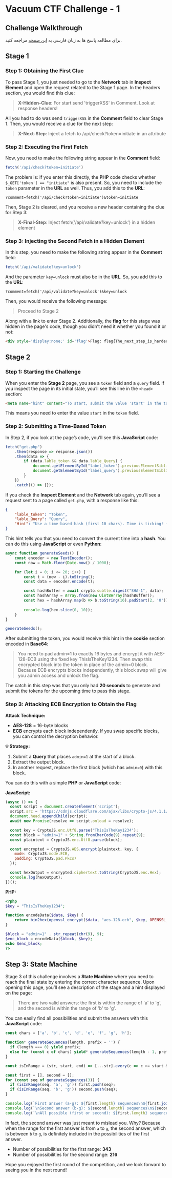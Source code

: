 # Vacuum CTF Challenge - 1

## Challenge Walkthrough

برای مطالعه پاسخ ها به زبان فارسی به <a href="README-FA.md">این صفحه</a> مراجعه کنید.
## Stage 1

### Step 1: Obtaining the First Clue
To pass Stage 1, you just needed to go to the **Network** tab in **Inspect Element** and open the request related to the Stage 1 page. In the headers section, you would find this clue:

> **X-Hidden-Clue**: For start send 'triggerXSS' in Comment. Look at response headers!

All you had to do was send `triggerXSS` in the **Comment** field to clear Stage 1. Then, you would receive a clue for the next step:

> **X-Next-Step**: Inject a fetch to /api/check?token=initiate in an attribute

### Step 2: Executing the First **Fetch**
Now, you need to make the following string appear in the **Comment** field:

```javascript
fetch('/api/check?token=initiate')
```

The problem is: if you enter this directly, the **PHP** code checks whether `$_GET['token'] == "initiate"` is also present. So, you need to include the `token` parameter in the **URL** as well. Thus, you add this to the **URL**:

```
?comment=fetch('/api/check?token=initiate')&token=initiate
```

Then, Stage 2 is cleared, and you receive a new header containing the clue for Step 3:

> **X-Final-Step**: Inject fetch('/api/validate?key=unlock') in a hidden element

### Step 3: Injecting the Second **Fetch** in a Hidden Element
In this step, you need to make the following string appear in the **Comment** field:

```javascript
fetch('/api/validate?key=unlock')
```

And the parameter `key=unlock` must also be in the **URL**. So, you add this to the **URL**:

```
?comment=fetch('/api/validate?key=unlock')&key=unlock
```

Then, you would receive the following message:

> Proceed to Stage 2

Along with a link to enter Stage 2. Additionally, the **flag** for this stage was hidden in the page's code, though you didn’t need it whether you found it or not:

```html
<div style='display:none;' id='flag'>Flag: flag{The_next_step_is_harder}</div>
```

## Stage 2

### Step 1: Starting the Challenge
When you enter the **Stage 2** page, you see a `token` field and a `query` field. If you inspect the page in its initial state, you’ll see this line in the `<head>` section:

```html
<meta name="hint" content="To start, submit the value 'start' in the token field">
```

This means you need to enter the value `start` in the `token` field.

### Step 2: Submitting a Time-Based Token
In Step 2, if you look at the page’s code, you’ll see this **JavaScript** code:

```javascript
fetch("get.php")
    .then(response => response.json())
    .then(data => {
        if (data.lable_token && data.lable_Query) {
            document.getElementById("label_token").previousElementSibling.textContent = data.lable_token;
            document.getElementById("label_query").previousElementSibling.textContent = data.lable_Query;
        }
    })
    .catch(() => {});
```

If you check the **Inspect Element** and the **Network** tab again, you’ll see a request sent to a page called `get.php`, with a response like this:

```json
{
    "lable_token": "Token",
    "lable_Query": "Query",
    "Hint": "Use a time-based hash (first 10 chars). Time is ticking! (20s)"
}
```

This hint tells you that you need to convert the current time into a **hash**. You can do this using **JavaScript** or even **Python**:

```javascript
async function generateSeeds() {
    const encoder = new TextEncoder();
    const now = Math.floor(Date.now() / 1000);

    for (let i = 0; i <= 20; i++) {
        const t = (now - i).toString();
        const data = encoder.encode(t);

        const hashBuffer = await crypto.subtle.digest("SHA-1", data);
        const hashArray = Array.from(new Uint8Array(hashBuffer));
        const hex = hashArray.map(b => b.toString(16).padStart(2, '0')).join('');
        
        console.log(hex.slice(0, 10));
    }
}

generateSeeds();
```

After submitting the token, you would receive this hint in the **cookie** section encoded in **Base64**:

> You need to pad admin=1 to exactly 16 bytes and encrypt it with AES-128-ECB using the fixed key ThisIsTheKey1234. Then swap this encrypted block into the token in place of the admin=0 block. Because ECB encrypts blocks independently, this block swap will give you admin access and unlock the flag.

The catch in this step was that you only had **20 seconds** to generate and submit the tokens for the upcoming time to pass this stage.

### Step 3: Attacking **ECB** Encryption to Obtain the **Flag**

**Attack Technique:**
- **AES-128** = 16-byte blocks
- **ECB** encrypts each block independently. If you swap specific blocks, you can control the decryption behavior.

**💡 Strategy:**
1. Submit a **Query** that places `admin=1` at the start of a block.
2. Extract the output block.
3. In another request, replace the first block (which has `admin=0`) with this block.

You can do this with a simple **PHP** or **JavaScript** code:

**JavaScript:**

```javascript
(async () => {
  const script = document.createElement('script');
  script.src = 'https://cdnjs.cloudflare.com/ajax/libs/crypto-js/4.1.1/crypto-js.min.js';
  document.head.appendChild(script);
  await new Promise(resolve => script.onload = resolve);

  const key = CryptoJS.enc.Utf8.parse("ThisIsTheKey1234");
  const block = "admin=1" + String.fromCharCode(9).repeat(9);
  const plaintext = CryptoJS.enc.Utf8.parse(block);

  const encrypted = CryptoJS.AES.encrypt(plaintext, key, {
    mode: CryptoJS.mode.ECB,
    padding: CryptoJS.pad.Pkcs7
  });

  const hexOutput = encrypted.ciphertext.toString(CryptoJS.enc.Hex);
  console.log(hexOutput);
})();
```

**PHP:**

```php
<?php
$key = "ThisIsTheKey1234";

function encodeData($data, $key) {
    return bin2hex(openssl_encrypt($data, "aes-128-ecb", $key, OPENSSL_RAW_DATA));
}

$block = "admin=1" . str_repeat(chr(9), 9);
$enc_block = encodeData($block, $key);
echo $enc_block;
?>
```

## Step 3: State Machine
Stage 3 of this challenge involves a **State Machine** where you need to reach the final state by entering the correct character sequence. Upon opening this page, you’ll see a description of the stage and a hint displayed on the page:

> There are two valid answers: the first is within the range of 'a' to 'g', and the second is within the range of 'b' to 'g'.

You can easily find all possibilities and submit the answers with this **JavaScript** code:

```javascript
const chars = ['a', 'b', 'c', 'd', 'e', 'f', 'g', 'h'];

function* generateSequences(length, prefix = '') {
  if (length === 0) yield prefix;
  else for (const c of chars) yield* generateSequences(length - 1, prefix + c);
}

const isInRange = (str, start, end) => [...str].every(c => c >= start && c <= end);

const first = [], second = [];
for (const seq of generateSequences(3)) {
  if (isInRange(seq, 'a', 'g')) first.push(seq);
  if (isInRange(seq, 'b', 'g')) second.push(seq);
}

console.log(`First answer (a-g): ${first.length} sequences\n${first.join(', ')}`);
console.log(`\nSecond answer (b-g): ${second.length} sequences\n${second.join(', ')}`);
console.log(`\nAll possible (first or second): ${first.length} sequences\n${first.join(', ')}`);
```

In fact, the second answer was just meant to mislead you. Why? Because when the range for the first answer is from `a` to `g`, the second answer, which is between `b` to `g`, is definitely included in the possibilities of the first answer.

- Number of possibilities for the first range: **343**
- Number of possibilities for the second range: **216**

Hope you enjoyed the first round of the competition, and we look forward to seeing you in the next round!
